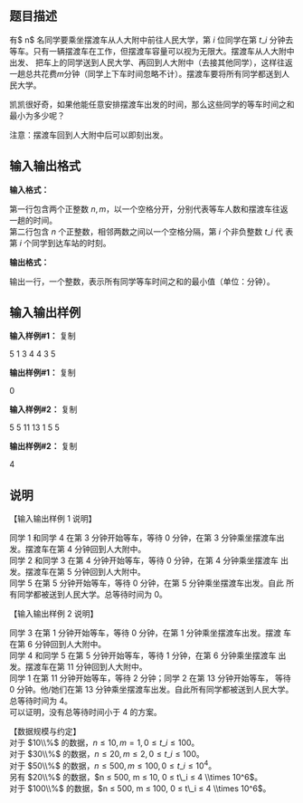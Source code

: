题目描述
----

有$ n$ 名同学要乘坐摆渡车从人大附中前往人民大学，第 $i$ 位同学在第 $t\_i$ 分钟去 等车。只有一辆摆渡车在工作，但摆渡车容量可以视为无限大。摆渡车从人大附中出发、 把车上的同学送到人民大学、再回到人大附中（去接其他同学），这样往返一趟总共花费$m$分钟（同学上下车时间忽略不计）。摆渡车要将所有同学都送到人民大学。

凯凯很好奇，如果他能任意安排摆渡车出发的时间，那么这些同学的等车时间之和最小为多少呢？

注意：摆渡车回到人大附中后可以即刻出发。

输入输出格式
------

**输入格式：**  

第一行包含两个正整数 $n,m$，以一个空格分开，分别代表等车人数和摆渡车往返 一趟的时间。  
第二行包含 $n$ 个正整数，相邻两数之间以一个空格分隔，第 $i$ 个非负整数 $t\_i$ 代 表第 $i$ 个同学到达车站的时刻。

**输出格式：**  

输出一行，一个整数，表示所有同学等车时间之和的最小值（单位：分钟）。

输入输出样例
------

**输入样例#1：** 复制

5 1 
3 4 4 3 5 

**输出样例#1：** 复制

0

**输入样例#2：** 复制

5 5 
11 13 1 5 5 

**输出样例#2：** 复制

4

说明
--

【输入输出样例 1 说明】

同学 $1$ 和同学 $4$ 在第 $3$ 分钟开始等车，等待 $0$ 分钟，在第 $3$ 分钟乘坐摆渡车出发。摆渡车在第 $4$ 分钟回到人大附中。  
同学 $2$ 和同学 $3$ 在第 $4$ 分钟开始等车，等待 $0$ 分钟，在第 $4$ 分钟乘坐摆渡车 出发。摆渡车在第 $5$ 分钟回到人大附中。  
同学 $5$ 在第 $5$ 分钟开始等车，等待 $0$ 分钟，在第 $5$ 分钟乘坐摆渡车出发。自此 所有同学都被送到人民大学。总等待时间为 $0$。

【输入输出样例 2 说明】

同学 $3$ 在第 $1$ 分钟开始等车，等待 $0$ 分钟，在第 $1$ 分钟乘坐摆渡车出发。摆渡 车在第 $6$ 分钟回到人大附中。  
同学 $4$ 和同学 $5$ 在第 $5$ 分钟开始等车，等待 $1$ 分钟，在第 $6$ 分钟乘坐摆渡车 出发。摆渡车在第 $11$ 分钟回到人大附中。  
同学 $1$ 在第 $11$ 分钟开始等车，等待 $2$ 分钟；同学 $2$ 在第 $13$ 分钟开始等车， 等待 $0$ 分钟。他/她们在第 $13$ 分钟乘坐摆渡车出发。自此所有同学都被送到人民大学。 总等待时间为 $4$。  
可以证明，没有总等待时间小于 $4$ 的方案。

【数据规模与约定】  
对于 $10\\%$ 的数据，$n ≤ 10, m = 1, 0 ≤ t\_i ≤ 100$。  
对于 $30\\%$ 的数据，$n ≤ 20, m ≤ 2, 0 ≤ t\_i ≤ 100$。  
对于 $50\\%$ 的数据，$n ≤ 500, m ≤ 100, 0 ≤ t\_i ≤ 10^4$。  
另有 $20\\%$ 的数据，$n ≤ 500, m ≤ 10, 0 ≤ t\_i ≤ 4 \\times 10^6$。  
对于 $100\\%$ 的数据，$n ≤ 500, m ≤ 100, 0 ≤ t\_i ≤ 4 \\times 10^6$。